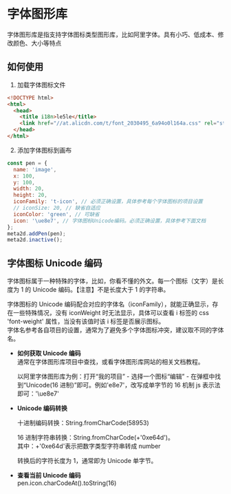 # 字体图形库

字体图形库是指支持字体图标类型图形库，比如阿里字体。具有小巧、低成本、修改颜色、大小等特点

## 如何使用

1. 加载字体图标文件

```html
<!DOCTYPE html>
<html>
  <head>
    <title i18n>le5le</title>
    <link href="//at.alicdn.com/t/font_2030495_6a94o0l164a.css" rel="stylesheet" />
  </head>
</html>
```

2. 添加字体图标到画布

```js
const pen = {
  name: 'image',
  x: 100,
  y: 100,
  width: 20,
  height: 20,
  iconFamily: 't-icon', // 必须正确设置，具体参考每个字体图标的项目设置
  // iconSize: 20, // 缺省自适应
  iconColor: 'green', // 可缺省
  icon: '\ue8e7', // 字体图标Unicode编码。必须正确设置，具体参考下面文档
};
meta2d.addPen(pen);
meta2d.inactive();
```

## 字体图标 Unicode 编码

字体图标属于一种特殊的字体，比如，你看不懂的外文。每一个图标（文字）是长度为 1 的 Unicode 编码。【注意】不是长度大于 1 的字符串。

字体图标的 Unicode 编码配合对应的字体名（iconFamily），就能正确显示，存在一些特殊情况，没有 iconWeight 时无法显示，具体可以查看 i 标签的 css 'font-weight' 属性，当没有该值时该 i 标签是否展示图标。  
字体名参考各自项目的设置，通常为了避免多个字体图标冲突，建议取不同的字体名。

- **如何获取 Unicode 编码**  
  通常在字体图形库项目中查找，或看字体图形库网站的相关文档教程。

  以阿里字体图形库为例：打开“我的项目” - 选择一个图标“编辑” - 在弹框中找到“Unicode(16 进制)”即可。例如'e8e7'，改写成单字节的 16 机制 js 表示法即可：'\ue8e7'

- **Unicode 编码转换**

  十进制编码转换：String.fromCharCode(58953)

  16 进制字符串转换：String.fromCharCode(+'0xe64d')。  
  其中：+'0xe64d'表示把数字类型字符串转成 number

  转换后的字符长度为 1，通常即为 Unicode 单字节。

- **查看当前 Unicode 编码**  
  pen.icon.charCodeAt().toString(16)
